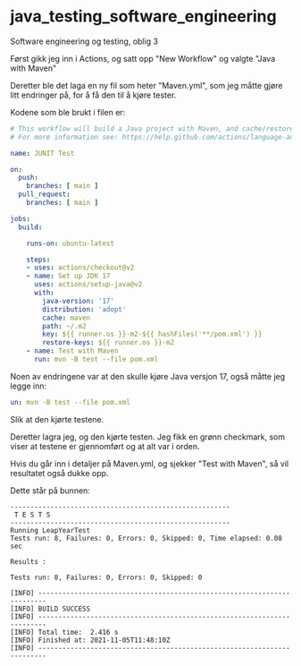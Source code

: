 # java_testing_software_engineering
Software engineering og testing, oblig 3

Først gikk jeg inn i Actions, og satt opp "New Workflow" og valgte "Java with Maven"

Deretter ble det laga en ny fil som heter "Maven.yml", som jeg måtte gjøre litt endringer på, for å få den til å kjøre tester.

Kodene som ble brukt i filen er:

```yml
# This workflow will build a Java project with Maven, and cache/restore any dependencies to improve the workflow execution time
# For more information see: https://help.github.com/actions/language-and-framework-guides/building-and-testing-java-with-maven

name: JUNIT Test

on:
  push:
    branches: [ main ]
  pull_request:
    branches: [ main ]

jobs:
  build:

    runs-on: ubuntu-latest

    steps:
    - uses: actions/checkout@v2
    - name: Set up JDK 17
      uses: actions/setup-java@v2
      with:
        java-version: '17'
        distribution: 'adopt'
        cache: maven
        path: ~/.m2
        key: ${{ runner.os }}-m2-${{ hashFiles('**/pom.xml') }}
        restore-keys: ${{ runner.os }}-m2
    - name: Test with Maven
      run: mvn -B test --file pom.xml
```

Noen av endringene var at den skulle kjøre Java versjon 17, også måtte jeg legge inn: 
```yml
un: mvn -B test --file pom.xml
```

Slik at den kjørte testene.

Deretter lagra jeg, og den kjørte testen. Jeg fikk en grønn checkmark, som viser at testene er gjennomført og at alt var i orden. 

Hvis du går inn i detaljer på Maven.yml, og sjekker "Test with Maven", så vil resultatet også dukke opp.

Dette står på bunnen:
```
-------------------------------------------------------
 T E S T S
-------------------------------------------------------
Running LeapYearTest
Tests run: 8, Failures: 0, Errors: 0, Skipped: 0, Time elapsed: 0.08 sec

Results :

Tests run: 8, Failures: 0, Errors: 0, Skipped: 0

[INFO] ------------------------------------------------------------------------
[INFO] BUILD SUCCESS
[INFO] ------------------------------------------------------------------------
[INFO] Total time:  2.416 s
[INFO] Finished at: 2021-11-05T11:48:10Z
[INFO] ------------------------------------------------------------------------
```
